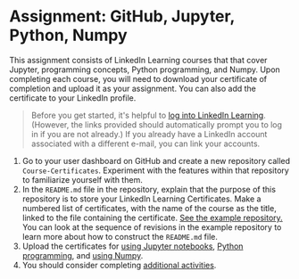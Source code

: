 # Assignment: GitHub, Jupyter, Python, Numpy
This assignment consists of LinkedIn Learning courses that that cover Jupyter, programming concepts, Python programming, and Numpy. Upon completing each course, you will need to download your certificate of completion and upload it as your assignment. You can also add the certificate to your LinkedIn profile.
>Before you get started, it's helpful to [log into LinkedIn Learning](https://www.linkedin.com/login/en). (However, the links provided should automatically prompt you to log in if you are not already.) If you already have a LinkedIn account associated with a different e-mail, you can link your accounts.

1. Go to your user dashboard on GitHub and create a new repository called `Course-Certificates`. Experiment with the features within that repository to familiarize yourself with them.
1. In the `README.md` file in the repository, explain that the purpose of this repository is to store your LinkedIn Learning Certificates. Make a numbered list of certificates, with the name of the course as the title, linked to the file containing the certificate. [See the example repository.](https://github.com/McMasterQM/Course-Certificates) You can look at the sequence of revisions in the example repository to learn more about how to construct the `README.md` file.
1. Upload the certificates for [using Jupyter notebooks](../problems/Jupyter.md), [Python programming](../problems/python.md), and [using Numpy](../problems/numpy.md).
1. You should consider completing [additional activities](../problems/programming.md).
